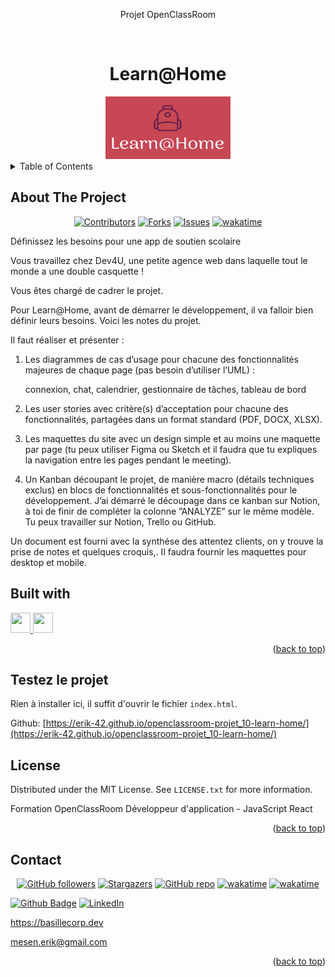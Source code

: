 <div align="center">
<p>Projet OpenClassRoom</p>
</div>
<a name="readme-top"></a>
<!-- PROJECT LOGO -->
<br />
<div align="center">
  <h1>Learn@Home</h1>
  <a href="https://github.com/Erik-42">
    <img src="./assets/logo/learnhomeLogo.png" alt="Logo Learn@Home" width="200" height="100">
  </a>
</div>

<!-- TABLE OF CONTENTS -->
<details>
  <summary>Table of Contents</summary>
  <ol>
    <li> <a href="#about-the-project">About The Project</a></li>
    <li><a href="#built-with">Built With</a></li>
    <li><a href="#testez-le-projet">Testez le projet</a></li>
    <li><a href="#license">License</a></li>
    <li><a href="#contact">Contact</a></li>
  </ol>
</details>

<!-- ABOUT THE PROJECT -->

## About The Project

<div align="center">

[![Contributors][contributors-shield]][contributors-url]
[![Forks][forks-shield]][forks-url]
[![Issues][issues-shield]][issues-url]
[![wakatime](https://wakatime.com/badge/github/Erik-42/openclassroom-projet_10-learn-home.svg)](https://wakatime.com/badge/github/Erik-42/openclassroom-projet_10-learn-home)

</div>
Définissez les besoins pour une app de soutien scolaire
<p></p>
Vous travaillez chez Dev4U, une petite agence web dans laquelle tout le monde a une double casquette !

Vous êtes chargé de cadrer le projet. 
<p></p>

Pour Learn@Home, avant de démarrer le développement, il va falloir bien définir leurs besoins. 
Voici les notes du projet. 

Il faut réaliser et présenter :

1) Les diagrammes de cas d’usage pour chacune des fonctionnalités majeures de chaque page (pas besoin d’utiliser l’UML) :

    connexion,
    chat,
    calendrier,
    gestionnaire de tâches,
    tableau de bord

2) Les user stories avec critère(s) d’acceptation pour chacune des fonctionnalités, partagées dans un format standard (PDF, DOCX, XLSX).

3) Les maquettes du site avec un design simple et au moins une maquette par page (tu peux utiliser Figma ou Sketch et il faudra que tu expliques la navigation entre les pages pendant le meeting).

4) Un Kanban découpant le projet, de manière macro (détails techniques exclus) en blocs de fonctionnalités et sous-fonctionnalités pour le développement.
J’ai démarré le découpage dans ce kanban sur Notion, à toi de finir de compléter la colonne ”ANALYZE” sur le même modèle. Tu peux travailler sur Notion, Trello ou GitHub.

Un document est fourni avec la synthése des attentez clients, on y trouve la prise de notes et quelques croquis,. Il faudra fournir les maquettes pour desktop et mobile.

## Built with

<p></p>
<a href= https://github.com/Erik-42?tab=repositories&q=&type=&language=github&sort= > <img width ='32px' height='32px' src ='https://raw.githubusercontent.com/rahulbanerjee26/githubAboutMeGenerator/main/icons/github.svg'> </a>
<a href= https://github.com/Erik-42?tab=repositories&q=&type=&language=figma&sort= > <img width ='32px' height='32px' src ='https://raw.githubusercontent.com/rahulbanerjee26/githubAboutMeGenerator/main/icons/figma.svg'> </a>

<p align="right">(<a href="#readme-top">back to top</a>)</p>

<!-- Fonctionnement -->

<!-- Liens Projet -->

## Testez le projet

Rien à installer ici, il suffit d'ouvrir le fichier `index.html`.

Github: [https://erik-42.github.io/openclassroom-projet_10-learn-home/](https://erik-42.github.io/openclassroom-projet_10-learn-home/)

<!-- Benchmark -->

<!-- LICENSE -->

## License

Distributed under the MIT License. See `LICENSE.txt` for more information.

Formation OpenClassRoom Développeur d'application - JavaScript React

<p align="right">(<a href="#readme-top">back to top</a>)</p>

<!-- CONTACT -->

## Contact

<div align="center">

[![GitHub followers][github followers-shield]][github followers-url]
[![Stargazers][stars-shield]][stars-url]
[![GitHub repo][github repo-shield]][github repo-url]
[![wakatime](https://wakatime.com/badge/user/f84d00d8-fee3-4ca3-803d-3daa3c7053a5.svg)](https://wakatime.com/@f84d00d8-fee3-4ca3-803d-3daa3c7053a5)
[![wakatime](https://wakatime.com/badge/user/f84d00d8-fee3-4ca3-803d-3daa3c7053a5/project/872da37f-6c9d-488a-b4b6-e34aa8ec862a.svg)](https://wakatime.com/badge/user/f84d00d8-fee3-4ca3-803d-3daa3c7053a5/project/872da37f-6c9d-488a-b4b6-e34aa8ec862a)

</div>

[![Github Badge][github badge-shield]][github badge-url]
[![LinkedIn][linkedin-shield]][linkedin-url]

https://basillecorp.dev

mesen.erik@gmail.com

<p align="right">(<a href="#readme-top">back to top</a>)</p>

<!-- MARKDOWN LINKS & IMAGES -->
<!-- https://www.markdownguide.org/basic-syntax/#reference-style-links -->

[product-screenshot]: ./images/screenshot.png
[wakatime-shield]: https://wakatime.com/badge/user/f84d00d8-fee3-4ca3-803d-3daa3c7053a5.svg
[wakatime-url]: https://wakatime.com/@f84d00d8-fee3-4ca3-803d-3daa3c7053a5
[github badge-shield]: https://img.shields.io/badge/Github-Erik--42-155?style=for-the-badge&logo=github
[github badge-url]: https://github.com/Erik-42
[github repo-shield]: https://img.shields.io/badge/Repositories-36-blue
[github repo-url]: https://github.com/Erik-42?tab=repositories
[github repo file count (file type)-shield]: https://img.shields.io/github/directory-file-count/Erik-42/openclassroom-projet_10-learn-home
[github repo file count (file type)-url]: https://github.com/directory-file-count/Erik-42/openclassroom-projet_10-learn-home
[github followers-shield]: https://img.shields.io/github/followers/Erik-42
[github followers-url]: https://github.com/followers/Erik-42
[github all releases-shield]: https://github.com/Erik-42/openclassroom-projet_10-learn-home/total
[github all releases-url]: https://github.com/Erik-42/openclassroom-projet_10-learn-home/releases
[github repo size-shield]: https://img.shields.io/github/repo-size/Erik-42/openclassroom-projet_10-learn-home
[github repo size-url]: https://github.com/Erik-42/openclassroom-projet_10-learn-home
[contributors-shield]: https://img.shields.io/github/contributors/Erik-42/openclassroom-projet_10-learn-home
[contributors-url]: https://github.com/Erik-42/openclassroom-projet_10-learn-home/graphs/contributors
[forks-shield]: https://img.shields.io/github/forks/Erik-42/openclassroom-projet_10-learn-home
[forks-url]: https://github.com/Erik-42/openclassroom-projet_10-learn-home/forks
[stars-shield]: https://img.shields.io/github/stars/Erik-42
[stars-url]: https://github.com/Erik-42?tab=stars
[issues-shield]: https://img.shields.io/github/issues-raw/Erik-42/openclassroom-projet_10-learn-home
[issues-url]: https://github.com/Erik-42/openclassroom-projet_10-learn-home/issues
[license-shield]: https://img.shields.io/github/license/Erik-42/openclassroom-projet_10-learn-home
[license-url]: https://github.com/Erik-42/openclassroom-projet_10-learn-home/blob/master/LICENSE.txt
[linkedin-shield]: https://img.shields.io/badge/-LinkedIn-black.svg?style=for-the-badge&logo=linkedin&colorB=555
[linkedin-url]: https://www.linkedin.com/in/erik-mesen/
[html-shield]: https://img.shields.io/badge/-LinkedIn-black.svg?style=for-the-badge&logo=linkedin&colorB=555
[html-url]: https://html.spec.whatwg.org/
[css-shield]: https://img.shields.io/badge/-LinkedIn-black.svg?style=for-the-badge&logo=linkedin&colorB=555
[css-url]: https://www.w3.org/TR/CSS/#css
[javascript-shield]: https://img.shields.io/badge/-LinkedIn-black.svg?style=for-the-badge&logo=linkedin&colorB=555
[javascript-url]: https://www.ecma-international.org/publications-and-standards/standards/ecma-262/
